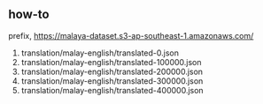 ## how-to

prefix, https://malaya-dataset.s3-ap-southeast-1.amazonaws.com/

1. translation/malay-english/translated-0.json
2. translation/malay-english/translated-100000.json
3. translation/malay-english/translated-200000.json
4. translation/malay-english/translated-300000.json
5. translation/malay-english/translated-400000.json